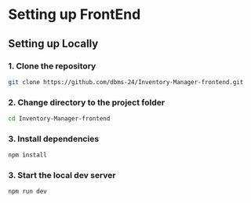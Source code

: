 # Setting up FrontEnd
## Setting up Locally

### 1. Clone the repository

```sh
git clone https://github.com/dbms-24/Inventory-Manager-frontend.git
```

### 2. Change directory to the project folder

```sh
cd Inventory-Manager-frontend
```

### 3. Install dependencies

```sh
npm install
```

### 3. Start the local dev server 

```sh
npm run dev
```
